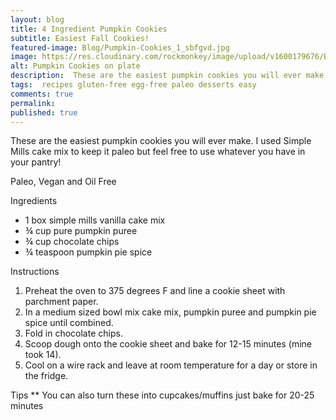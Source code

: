 ```yaml
---
layout: blog
title: 4 Ingredient Pumpkin Cookies
subtitle: Easiest Fall Cookies!
featured-image: Blog/Pumpkin-Cookies_1_sbfgvd.jpg
image: https://res.cloudinary.com/rockmonkey/image/upload/v1600179676/Blog/Pumpkin-Cookies_1_sbfgvd.jpg
alt: Pumpkin Cookies on plate
description:  These are the easiest pumpkin cookies you will ever make. I used Simple Mills cake mix to keep it paleo but feel free to use whatever you have in your pantry!
tags:  recipes gluten-free egg-free paleo desserts easy
comments: true
permalink:
published: true
---
```

These are the easiest pumpkin cookies you will ever make. I used Simple Mills cake mix to keep it paleo but feel free to use whatever you have in your pantry!

Paleo, Vegan and Oil Free

Ingredients
* 1 box simple mills vanilla cake mix
* ¾ cup pure pumpkin puree
* ¾ cup chocolate chips
* ¾  teaspoon pumpkin pie spice

Instructions
1. Preheat the oven to 375 degrees F and line a cookie sheet with parchment paper.
2. In a medium sized bowl  mix cake mix, pumpkin puree and pumpkin pie spice until combined.
3. Fold in chocolate chips.
4. Scoop dough onto the cookie sheet and bake for 12-15 minutes (mine took 14).
5. Cool on a wire rack and leave at room temperature for a day or store in the fridge.

Tips
** You can also turn these into cupcakes/muffins just bake for 20-25 minutes
